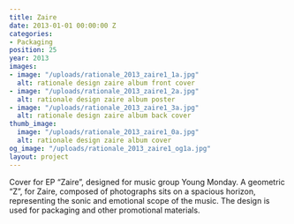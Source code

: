 ```yaml
---
title: Zaire
date: 2013-01-01 00:00:00 Z
categories:
- Packaging
position: 25
year: 2013
images:
- image: "/uploads/rationale_2013_zaire1_1a.jpg"
  alt: rationale design zaire album front cover
- image: "/uploads/rationale_2013_zaire1_2a.jpg"
  alt: rationale design zaire album poster
- image: "/uploads/rationale_2013_zaire1_3a.jpg"
  alt: rationale design zaire album back cover
thumb_image:
  image: "/uploads/rationale_2013_zaire1_0a.jpg"
  alt: rationale design zaire album cover
og_image: "/uploads/rationale_2013_zaire1_og1a.jpg"
layout: project
---
```


Cover for EP “Zaire”, designed for music group Young Monday. A geometric “Z”, for Zaire, composed of photographs sits on a spacious horizon, representing the sonic and emotional scope of the music. The design is used for packaging and other promotional materials.